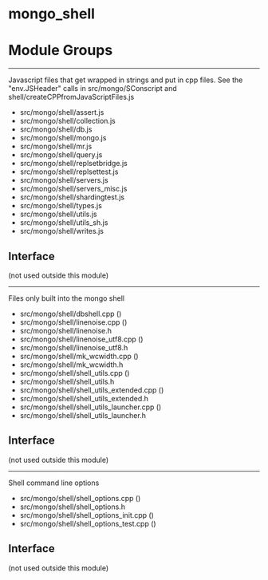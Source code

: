 # mongo\_shell

# Module Groups

-------------

Javascript files that get wrapped in strings and put in cpp files. See the "env.JSHeader" calls  in src/mongo/SConscript and shell/createCPPfromJavaScriptFiles.js

- src/mongo/shell/assert.js
- src/mongo/shell/collection.js
- src/mongo/shell/db.js
- src/mongo/shell/mongo.js
- src/mongo/shell/mr.js
- src/mongo/shell/query.js
- src/mongo/shell/replsetbridge.js
- src/mongo/shell/replsettest.js
- src/mongo/shell/servers.js
- src/mongo/shell/servers\_misc.js
- src/mongo/shell/shardingtest.js
- src/mongo/shell/types.js
- src/mongo/shell/utils.js
- src/mongo/shell/utils\_sh.js
- src/mongo/shell/writes.js

## Interface

(not used outside this module)

-------------

Files only built into the mongo shell

- src/mongo/shell/dbshell.cpp   ()
- src/mongo/shell/linenoise.cpp   ()
- src/mongo/shell/linenoise.h
- src/mongo/shell/linenoise\_utf8.cpp   ()
- src/mongo/shell/linenoise\_utf8.h
- src/mongo/shell/mk\_wcwidth.cpp   ()
- src/mongo/shell/mk\_wcwidth.h
- src/mongo/shell/shell\_utils.cpp   ()
- src/mongo/shell/shell\_utils.h
- src/mongo/shell/shell\_utils\_extended.cpp   ()
- src/mongo/shell/shell\_utils\_extended.h
- src/mongo/shell/shell\_utils\_launcher.cpp   ()
- src/mongo/shell/shell\_utils\_launcher.h

## Interface

(not used outside this module)

-------------

Shell command line options

- src/mongo/shell/shell\_options.cpp   ()
- src/mongo/shell/shell\_options.h
- src/mongo/shell/shell\_options\_init.cpp   ()
- src/mongo/shell/shell\_options\_test.cpp   ()

## Interface

(not used outside this module)

